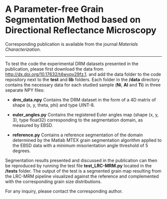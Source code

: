 # A Parameter-free Grain Segmentation Method based on Directional Reflectance Microscopy 

Corresponding publication is available from the journal *Materials Characterization*.

--------

To test the code the experimental DRM datasets presented in the publication, please first download the data from http://dx.doi.org/10.17632/t4wvpy29fz.1. and add the data folder to the code repository next to the **test** and **lib** folders. Each folder in the **/data** directory contains the necessary data for each studied sample (**Ni**, **Al** and **Ti**) in three separate NPY files:

- **drm_data.npy**	Contains the DRM dataset in the form of a 4D matrix of shape (x, y, theta, phi) and type UINT-8.

- **euler_angles.py**	Contains the registered Euler angles map (shape (x, y, 3), type float32) corresponding to the segmentation domain, as measured by EBSD.

- **reference.py**	Contains a reference segmentation of the domain determined by the Matlab MTEX grain segmentation algorithm applied to the EBSD data with a minimum misorientation angle threshold of 5 degrees.

Segmentation results presented and discussed in the publication can then be reproduced by running the test file **test_LRC-MRM.py** located in the **/tests** folder. The output of the test is a segmented grain map resulting from the LRC-MRM pipeline visualized against the reference and complemented with the corresponding grain size distributions.

For any inquiry, please contact the corresponding author.


